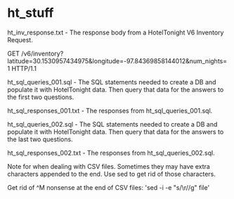 # ht_stuff

ht_inv_response.txt - The response body from a HotelTonight V6 Inventory Request.

  GET /v6/inventory?latitude=30.1530957434975&longitude=-97.84369858144012&num_nights=1 HTTP/1.1
  
ht_sql_queries_001.sql - The SQL statements needed to create a DB and populate it with HotelTonight data. Then query that data for the answers to the first two questions.

ht_sql_responses_001.txt - The responses from ht_sql_queries_001.sql.

ht_sql_queries_002.sql - The SQL statements needed to create a DB and populate it with HotelTonight data. Then query that data for the answers to the last two questions.

ht_sql_responses_002.txt - The responses from ht_sql_queries_002.sql.

Note for when dealing with CSV files. Sometimes they may have extra characters appended to the end. Use sed to get rid of those characters.

Get rid of ^M nonsense at the end of CSV files: 'sed -i -e "s/\r//g" file'
